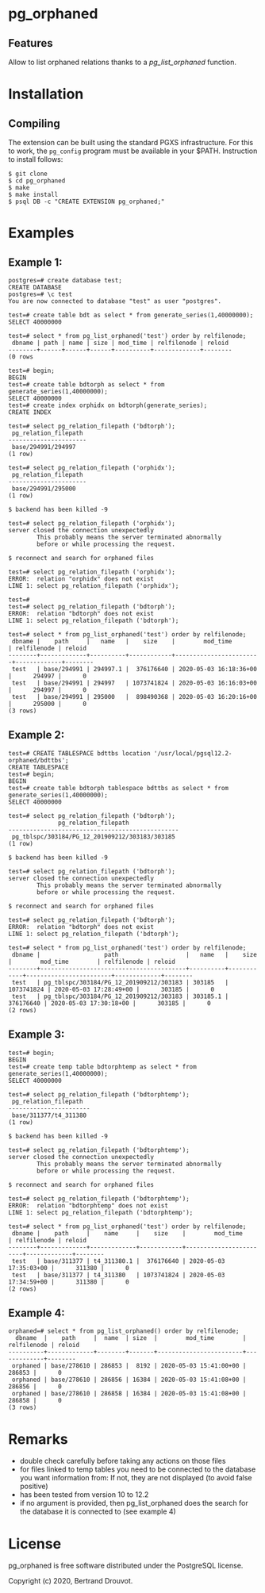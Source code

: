 pg_orphaned
===================

Features
--------

Allow to list orphaned relations thanks to a *pg_list_orphaned* function.

Installation
============

Compiling
---------

The extension can be built using the standard PGXS infrastructure. For this to
work, the ``pg_config`` program must be available in your $PATH. Instruction to
install follows:

    $ git clone
    $ cd pg_orphaned
    $ make
    $ make install
    $ psql DB -c "CREATE EXTENSION pg_orphaned;"

Examples
=======

Example 1:
----------

```
postgres=# create database test;
CREATE DATABASE
postgres=# \c test
You are now connected to database "test" as user "postgres".

test=# create table bdt as select * from generate_series(1,40000000);
SELECT 40000000

test=# select * from pg_list_orphaned('test') order by relfilenode;
 dbname | path | name | size | mod_time | relfilenode | reloid
--------+------+------+------+----------+-------------+--------
(0 rows

test=# begin;
BEGIN
test=# create table bdtorph as select * from generate_series(1,40000000);
SELECT 40000000
test=# create index orphidx on bdtorph(generate_series);
CREATE INDEX

test=# select pg_relation_filepath ('bdtorph');
 pg_relation_filepath
----------------------
 base/294991/294997
(1 row)

test=# select pg_relation_filepath ('orphidx');
 pg_relation_filepath
----------------------
 base/294991/295000
(1 row)

$ backend has been killed -9

test=# select pg_relation_filepath ('orphidx');
server closed the connection unexpectedly
        This probably means the server terminated abnormally
        before or while processing the request.

$ reconnect and search for orphaned files

test=# select pg_relation_filepath ('orphidx');
ERROR:  relation "orphidx" does not exist
LINE 1: select pg_relation_filepath ('orphidx');

test=#
test=# select pg_relation_filepath ('bdtorph');
ERROR:  relation "bdtorph" does not exist
LINE 1: select pg_relation_filepath ('bdtorph');

test=# select * from pg_list_orphaned('test') order by relfilenode;
 dbname |    path     |   name   |    size    |        mod_time        | relfilenode | reloid
--------+-------------+----------+------------+------------------------+-------------+--------
 test   | base/294991 | 294997.1 |  376176640 | 2020-05-03 16:18:36+00 |      294997 |      0
 test   | base/294991 | 294997   | 1073741824 | 2020-05-03 16:16:03+00 |      294997 |      0
 test   | base/294991 | 295000   |  898490368 | 2020-05-03 16:20:16+00 |      295000 |      0
(3 rows)
```

Example 2:
----------
```
test=# CREATE TABLESPACE bdttbs location '/usr/local/pgsql12.2-orphaned/bdttbs';
CREATE TABLESPACE
test=# begin;
BEGIN
test=# create table bdtorph tablespace bdttbs as select * from generate_series(1,40000000);
SELECT 40000000

test=# select pg_relation_filepath ('bdtorph');
              pg_relation_filepath
------------------------------------------------
 pg_tblspc/303184/PG_12_201909212/303183/303185
(1 row)

$ backend has been killed -9

test=# select pg_relation_filepath ('bdtorph');
server closed the connection unexpectedly
        This probably means the server terminated abnormally
        before or while processing the request.

$ reconnect and search for orphaned files

test=# select pg_relation_filepath ('bdtorph');
ERROR:  relation "bdtorph" does not exist
LINE 1: select pg_relation_filepath ('bdtorph');

test=# select * from pg_list_orphaned('test') order by relfilenode;
 dbname |                  path                   |   name   |    size    |        mod_time        | relfilenode | reloid
--------+-----------------------------------------+----------+------------+------------------------+-------------+--------
 test   | pg_tblspc/303184/PG_12_201909212/303183 | 303185   | 1073741824 | 2020-05-03 17:28:49+00 |      303185 |      0
 test   | pg_tblspc/303184/PG_12_201909212/303183 | 303185.1 |  376176640 | 2020-05-03 17:30:18+00 |      303185 |      0
(2 rows)
```
Example 3:
----------
```
test=# begin;
BEGIN
test=# create temp table bdtorphtemp as select * from generate_series(1,40000000);
SELECT 40000000

test=# select pg_relation_filepath ('bdtorphtemp');
 pg_relation_filepath
-----------------------
 base/311377/t4_311380
(1 row)

$ backend has been killed -9

test=# select pg_relation_filepath ('bdtorphtemp');
server closed the connection unexpectedly
        This probably means the server terminated abnormally
        before or while processing the request.

$ reconnect and search for orphaned files

test=# select pg_relation_filepath ('bdtorphtemp');
ERROR:  relation "bdtorphtemp" does not exist
LINE 1: select pg_relation_filepath ('bdtorphtemp');

test=# select * from pg_list_orphaned('test') order by relfilenode;
 dbname |    path     |    name     |    size    |        mod_time        | relfilenode | reloid
--------+-------------+-------------+------------+------------------------+-------------+--------
 test   | base/311377 | t4_311380.1 |  376176640 | 2020-05-03 17:35:03+00 |      311380 |      0
 test   | base/311377 | t4_311380   | 1073741824 | 2020-05-03 17:34:59+00 |      311380 |      0
(2 rows)
```

Example 4:
----------
```
orphaned=# select * from pg_list_orphaned() order by relfilenode;
  dbname  |    path     |  name  | size  |        mod_time        | relfilenode | reloid
----------+-------------+--------+-------+------------------------+-------------+--------
 orphaned | base/278610 | 286853 |  8192 | 2020-05-03 15:41:00+00 |      286853 |      0
 orphaned | base/278610 | 286856 | 16384 | 2020-05-03 15:41:08+00 |      286856 |      0
 orphaned | base/278610 | 286858 | 16384 | 2020-05-03 15:41:08+00 |      286858 |      0
(3 rows)
```

Remarks
=======
* double check carefully before taking any actions on those files
* for files linked to temp tables you need to be connected to the database you want information from: If not, they are not displayed (to avoid false positive)
* has been tested from version 10 to 12.2
* if no argument is provided, then pg_list_orphaned does the search for the database it is connected to (see example 4)

License
=======

pg_orphaned is free software distributed under the PostgreSQL license.

Copyright (c) 2020, Bertrand Drouvot.
